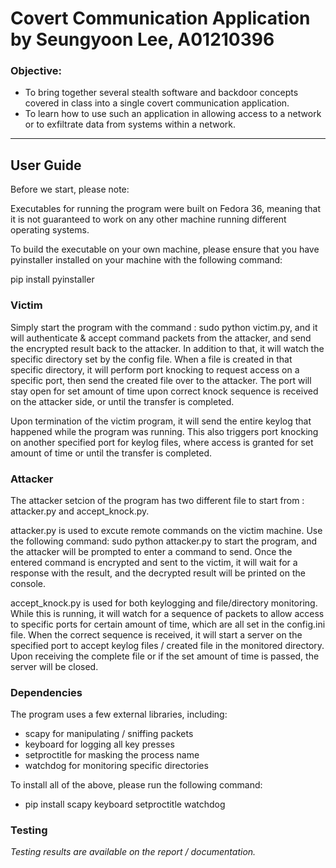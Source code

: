 # Covert Communication Application by Seungyoon Lee, A01210396

### Objective:

- To bring together several stealth software and backdoor concepts covered in class into a single covert communication application.
- To learn how to use such an application in allowing access to a network or to exfiltrate data from systems within a network.

---
## User Guide

Before we start, please note:

Executables for running the program were built on Fedora 36, meaning that it is not guaranteed to work on any other machine running different operating systems.

To build the executable on your own machine, please ensure that you have pyinstaller installed on your machine with the following command: 

pip install pyinstaller

### Victim
Simply start the program with the command : sudo python victim.py, and it will authenticate & accept command packets from the attacker, and send the encrypted result back to the attacker. In addition to that, it will watch the specific directory set by the config file. When a file is created in that specific directory, it will perform port knocking to request access on a specific port, then send the created file over to the attacker. The port will stay open for set amount of time upon correct knock sequence is received on the attacker side, or until the transfer is completed.

Upon termination of the victim program, it will send the entire keylog that happened while the program was running. This also triggers port knocking on another specified port for keylog files, where access is granted for set amount of time or until the transfer is completed.

### Attacker
The attacker setcion of the program has two different file to start from : attacker.py and accept_knock.py.

attacker.py is used to excute remote commands on the victim machine. Use the following command: sudo python attacker.py to start the program, and the attacker will be prompted to enter a command to send. Once the entered command is encrypted and sent to the victim, it will wait for a response with the result, and the decrypted result will be printed on the console.

accept_knock.py is used for both keylogging and file/directory monitoring. While this is running, it will watch for a sequence of packets to allow access to specific ports for certain amount of time, which are all set in the config.ini file. When the correct sequence is received, it will start a server on the specified port to accept keylog files / created file in the monitored directory. Upon receiving the complete file or if the set amount of time is passed, the server will be closed.

### Dependencies
The program uses a few external libraries, including: 

- scapy for manipulating / sniffing packets
- keyboard for logging all key presses
- setproctitle for masking the process name
- watchdog for monitoring specific directories

To install all of the above, please run the following command:

- pip install scapy keyboard setproctitle watchdog 

### Testing
*Testing results are available on the report / documentation.*
